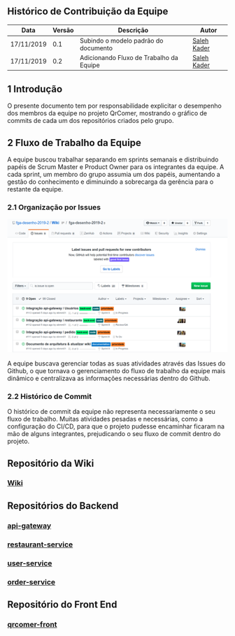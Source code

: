 ## Histórico de Contribuição da Equipe

| Data       | Versão | Descrição                                                               | Autor                                              |
| ---------- | ------ | ----------------------------------------------------------------------- | -------------------------------------------------- |
| 17/11/2019 | 0.1    | Subindo o modelo padrão do documento                                    | [Saleh Kader](https://github.com/devsalula)        |
| 17/11/2019 | 0.2    | Adicionando Fluxo de Trabalho da Equipe                                 | [Saleh Kader](https://github.com/devsalula)        |

## 1 Introdução

O presente documento tem por responsabilidade explicitar o desempenho dos membros da equipe no projeto QrComer, mostrando o gráfico de commits de cada um dos repositórios criados pelo grupo.


## 2 Fluxo de Trabalho da Equipe

A equipe buscou trabalhar separando em sprints semanais e distribuindo papéis de Scrum Master e Product Owner para os integrantes da equipe. A cada sprint, um membro do grupo assumia um dos papéis, aumentando a gestão do conhecimento e diminuindo a sobrecarga da gerência para o restante da equipe.

### 2.1 Organização por Issues

![issues](../images/issue.png)

A equipe buscava gerenciar todas as suas atividades através das Issues do Github, o que tornava o gerenciamento do fluxo de trabalho da equipe mais dinâmico e centralizava as informações necessárias dentro do Github.

### 2.2 Histórico de Commit

O histórico de commit da equipe não representa necessariamente o seu fluxo de trabalho. Muitas atividades pesadas e necessárias, como a configuração do CI/CD, para que o projeto pudesse encaminhar ficaram na mão de alguns integrantes, prejudicando o seu fluxo de commit dentro do projeto.

## Repositório da Wiki

### [Wiki](https://github.com/fga-desenho-2019-2/Wiki)

## Repositórios do Backend

### [api-gateway](https://github.com/fga-desenho-2019-2/api-gateway)

### [restaurant-service](https://github.com/fga-desenho-2019-2/restaurant-service)

### [user-service](https://github.com/fga-desenho-2019-2/user-service)

### [order-service](https://github.com/fga-desenho-2019-2/order-service)


## Repositório do Front End

### [qrcomer-front](https://github.com/fga-desenho-2019-2/qrcomer-front)